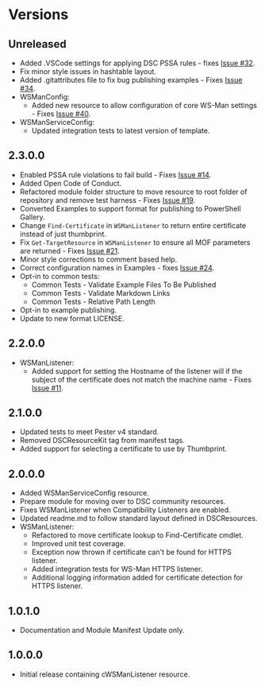 # Versions

## Unreleased

- Added .VSCode settings for applying DSC PSSA rules - fixes [Issue #32](https://github.com/PlagueHO/WSManDsc/issues/32).
- Fix minor style issues in hashtable layout.
- Added .gitattributes file to fix bug publishing examples - Fixes [Issue #34](https://github.com/PlagueHO/WSManDsc/issues/34).
- WSManConfig:
  - Added new resource to allow configuration of core WS-Man
    settings - Fixes [Issue #40](https://github.com/PlagueHO/WSManDsc/issues/40).
- WSManServiceConfig:
  - Updated integration tests to latest version of template.

## 2.3.0.0

- Enabled PSSA rule violations to fail build - Fixes [Issue #14](https://github.com/PlagueHO/WSManDsc/issues/14).
- Added Open Code of Conduct.
- Refactored module folder structure to move resource
  to root folder of repository and remove test harness - Fixes [Issue #19](https://github.com/PlagueHO/WSManDsc/issues/19).
- Converted Examples to support format for publishing to PowerShell
  Gallery.
- Change `Find-Certificate` in `WSManListener` to return entire certificate
  instead of just thumbprint.
- Fix `Get-TargetResource` in `WSManListener` to ensure all MOF parameters are
  returned - Fixes [Issue #21](https://github.com/PlagueHO/WSManDsc/issues/21).
- Minor style corrections to comment based help.
- Correct configuration names in Examples - fixes [Issue #24](https://github.com/PlagueHO/WSManDsc/issues/24).
- Opt-in to common tests:
  - Common Tests - Validate Example Files To Be Published
  - Common Tests - Validate Markdown Links
  - Common Tests - Relative Path Length
- Opt-in to example publishing.
- Update to new format LICENSE.

## 2.2.0.0

- WSManListener:
  - Added support for setting the Hostname of the listener will if the
    subject of the certificate does not match the machine name - Fixes [Issue #11](https://github.com/PlagueHO/WSManDsc/issues/11).

## 2.1.0.0

- Updated tests to meet Pester v4 standard.
- Removed DSCResourceKit tag from manifest tags.
- Added support for selecting a certificate to use by Thumbprint.

## 2.0.0.0

- Added WSManServiceConfig resource.
- Prepare module for moving over to DSC community resources.
- Fixes WSManListener when Compatibility Listeners are enabled.
- Updated readme.md to follow standard layout defined in DSCResources.
- WSManListener:
  - Refactored to move certificate lookup to Find-Certificate cmdlet.
  - Improved unit test coverage.
  - Exception now thrown if certificate can't be found for HTTPS listener.
  - Added integration tests for WS-Man HTTPS listener.
  - Additional logging information added for certificate detection for HTTPS listener.

## 1.0.1.0

- Documentation and Module Manifest Update only.

## 1.0.0.0

- Initial release containing cWSManListener resource.

